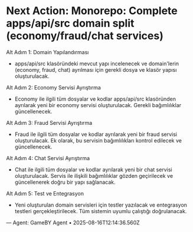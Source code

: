 # Next Action: Monorepo: Complete apps/api/src domain split (economy/fraud/chat services)

Alt Adım 1: Domain Yapılandırması
- apps/api/src klasöründeki mevcut yapı incelenecek ve domain'lerin (economy, fraud, chat) ayrılması için gerekli dosya ve klasör yapısı oluşturulacak.

Alt Adım 2: Economy Servisi Ayrıştırma
- Economy ile ilgili tüm dosyalar ve kodlar apps/api/src klasöründen ayrılarak yeni bir economy servisi oluşturulacak. Gerekli bağımlılıklar güncellenecek.

Alt Adım 3: Fraud Servisi Ayrıştırma
- Fraud ile ilgili tüm dosyalar ve kodlar ayrılarak yeni bir fraud servisi oluşturulacak. Ek olarak, bu servisin bağımlılıkları kontrol edilecek ve güncellenecek.

Alt Adım 4: Chat Servisi Ayrıştırma
- Chat ile ilgili tüm dosyalar ve kodlar ayrılarak yeni bir chat servisi oluşturulacak. Servis ile ilişkili bağımlılıklar gözden geçirilecek ve güncellenerek doğru bir yapı sağlanacak.

Alt Adım 5: Test ve Entegrasyon
- Yeni oluşturulan domain servisleri için testler yazılacak ve entegrasyon testleri gerçekleştirilecek. Tüm sistemin uyumlu çalıştığı doğrulanacak.

— Agent: GameBY Agent • 2025-08-16T12:14:36.560Z
